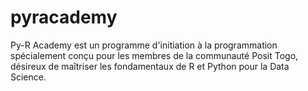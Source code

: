 # pyracademy
Py-R Academy est un programme d'initiation à la programmation spécialement conçu pour les membres de la communauté Posit Togo, désireux de maîtriser les fondamentaux de R et Python pour la Data Science.
